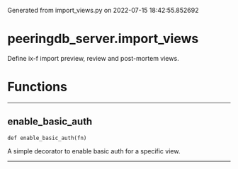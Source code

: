 Generated from import_views.py on 2022-07-15 18:42:55.852692

# peeringdb_server.import_views

Define ix-f import preview, review and post-mortem views.

# Functions
---

## enable_basic_auth
`def enable_basic_auth(fn)`

A simple decorator to enable basic auth for a specific view.

---